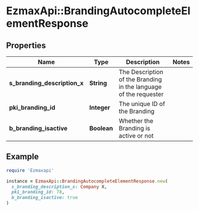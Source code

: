 # EzmaxApi::BrandingAutocompleteElementResponse

## Properties

| Name | Type | Description | Notes |
| ---- | ---- | ----------- | ----- |
| **s_branding_description_x** | **String** | The Description of the Branding in the language of the requester |  |
| **pki_branding_id** | **Integer** | The unique ID of the Branding |  |
| **b_branding_isactive** | **Boolean** | Whether the Branding is active or not |  |

## Example

```ruby
require 'Ezmaxapi'

instance = EzmaxApi::BrandingAutocompleteElementResponse.new(
  s_branding_description_x: Company X,
  pki_branding_id: 78,
  b_branding_isactive: true
)
```

